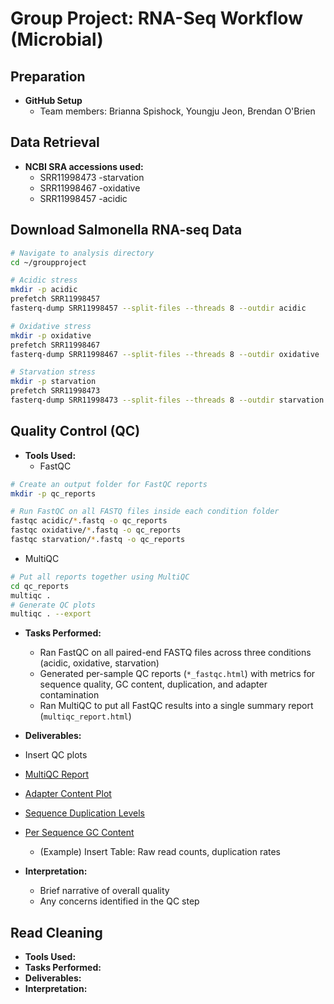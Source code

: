 # Group Project: RNA-Seq Workflow (Microbial)

## Preparation
- **GitHub Setup**
  - Team members: Brianna Spishock, Youngju Jeon, Brendan O'Brien 

## Data Retrieval
- **NCBI SRA accessions used:**
  - SRR11998473 -starvation
  - SRR11998467 -oxidative
  - SRR11998457 -acidic

## Download Salmonella RNA-seq Data

```bash
# Navigate to analysis directory
cd ~/groupproject

# Acidic stress
mkdir -p acidic
prefetch SRR11998457
fasterq-dump SRR11998457 --split-files --threads 8 --outdir acidic

# Oxidative stress
mkdir -p oxidative
prefetch SRR11998467
fasterq-dump SRR11998467 --split-files --threads 8 --outdir oxidative

# Starvation stress
mkdir -p starvation
prefetch SRR11998473
fasterq-dump SRR11998473 --split-files --threads 8 --outdir starvation
```


## Quality Control (QC)
- **Tools Used:** 
  - FastQC
```bash
# Create an output folder for FastQC reports
mkdir -p qc_reports

# Run FastQC on all FASTQ files inside each condition folder
fastqc acidic/*.fastq -o qc_reports
fastqc oxidative/*.fastq -o qc_reports
fastqc starvation/*.fastq -o qc_reports
```
  - MultiQC

```bash
# Put all reports together using MultiQC
cd qc_reports
multiqc .
# Generate QC plots 
multiqc . --export
```

- **Tasks Performed:**  
  - Ran FastQC on all paired-end FASTQ files across three conditions (acidic, oxidative, starvation)
  - Generated per-sample QC reports (`*_fastqc.html`) with metrics for sequence quality, GC content, duplication, and adapter contamination  
  - Ran MultiQC to put all FastQC results into a single summary report (`multiqc_report.html`)  

- **Deliverables:**  
- Insert QC plots
- [MultiQC Report](multiqc_report_1.html)
- [Adapter Content Plot](multiqc_plots/mqc_fastqc_adapter_content_plot_1.png)
- [Sequence Duplication Levels](multiqc_plots/mqc_fastqc_sequence_duplication_levels_plot_1.png)
- [Per Sequence GC Content](multiqc_plots/mqc_fastqc_per_sequence_gc_content_plot_Percentages.png)


  - (Example) Insert Table: Raw read counts, duplication rates  
- **Interpretation:**  
  - Brief narrative of overall quality  
  - Any concerns identified in the QC step  

## Read Cleaning
- **Tools Used:** 
- **Tasks Performed:**  
- **Deliverables:**  
- **Interpretation:**  
